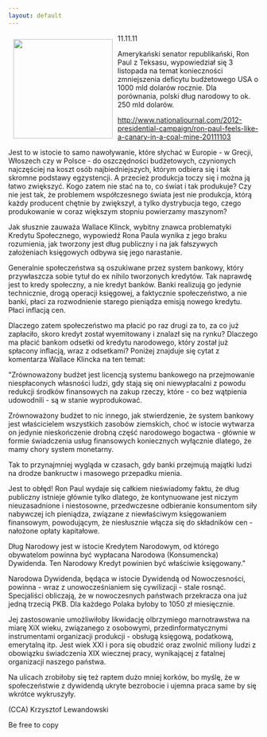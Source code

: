 ```yaml
---
layout: default
---
```

<p><img src="{{site.baseurl}}\articles\pictures\465.ron-paul3.jpg" align="left" style="margin: 10px 10px" width="200"><!--91-->
11.11.11</p><p>Amerykański senator republikański, Ron Paul z Teksasu, wypowiedział się 3 listopada na temat konieczności zmniejszenia deficytu budżetowego USA o 1000 mld dolarów rocznie. Dla porównania, polski dług narodowy to ok. 250 mld dolarów.</p><p><a target="" title="Wywiad z Ronem Paulem" href="http://www.nationaljournal.com/2012-presidential-campaign/ron-paul-feels-like-a-canary-in-a-coal-mine-20111103%20">http://www.nationaljournal.com/2012-presidential-campaign/ron-paul-feels-like-a-canary-in-a-coal-mine-20111103</p><p></a></p><p>Jest to w istocie to samo nawoływanie, które słychać w Europie - w Grecji, Włoszech czy w Polsce - do oszczędności budżetowych, czynionych najczęściej na koszt osób najbiedniejszych, którym odbiera się i tak skromne podstawy egzystencji. A przecież produkcja toczy się i można ją łatwo zwiększyć. Kogo zatem nie stać na to, co świat i tak produkuje? Czy nie jest tak, że problemem współczesnego świata jest nie produkcja, którą każdy producent chętnie by zwiększył, a tylko dystrybucja tego, czego produkowanie w coraz większym stopniu powierzamy maszynom?</p><p>Jak słusznie zauważa Wallace Klinck, wybitny znawca problematyki Kredytu Społecznego, wypowiedź Rona Paula wynika z jego braku rozumienia, jak tworzony jest dług publiczny i na jak fałszywych założeniach księgowych odbywa się jego narastanie. </p><p>Generalnie społeczeństwa są oszukiwane przez system bankowy, który przywłaszcza sobie tytuł do ex nihilo tworzonych kredytów. Tak naprawdę jest to kredy społeczny, a nie kredyt banków. Banki realizują go jedynie technicznie, drogą operacji księgowej, a faktycznie społeczeństwo, a nie banki, płaci za rozwodnienie starego pieniądza emisją nowego kredytu. Płaci inflacją cen.</p><p>Dlaczego zatem społeczeństwo ma płacić po raz drugi za to, za co już zapłaciło, skoro kredyt został wyemitowany i znalazł się na rynku? Dlaczego ma płacić bankom odsetki od kredytu narodowego, który został już spłacony inflacją, wraz z odsetkami? Poniżej znajduje się cytat z komentarza Wallace Klincka na ten temat:</p><p>"Zrównoważony budżet jest licencją systemu bankowego na przejmowanie niespłaconych własności ludzi, gdy stają się oni niewypłacalni z powodu redukcji środków finansowych na zakup rzeczy, które - co bez wątpienia udowodnili - są w stanie wyprodukować. </p><p>Zrównoważony budżet to nic innego, jak stwierdzenie, że system bankowy jest właścicielem wszystkich zasobów ziemskich, choć w istocie wytwarza on jedynie nieskończenie drobną część narodowego bogactwa - głównie w formie świadczenia usług finansowych koniecznych wyłącznie dlatego, że mamy chory system monetarny.</p><p>Tak to przynajmniej wygląda w czasach, gdy banki przejmują majątki ludzi na drodze bankructw i masowego przepadku mienia.</p><p>Jest to obłęd! Ron Paul wydaje się całkiem nieświadomy faktu, że dług publiczny istnieje głównie tylko dlatego, że kontynuowane jest niczym nieuzasadnione i niestosowne, przedwczesne odbieranie konsumentom siły nabywczej ich pieniądza, związane z niewłaściwym księgowaniem finansowym, powodującym, że niesłusznie włącza się do składników cen - nałożone opłaty kapitałowe. </p><p>Dług Narodowy jest w istocie Kredytem Narodowym, od którego obywatelom powinna być wypłacana Narodowa (Konsumencka) Dywidenda. Ten Narodowy Kredyt powinien być właściwie księgowany."</p><p>Narodowa Dywidenda, będąca w istocie Dywidendą od Nowoczesności, powinna - wraz z unowocześnianiem się cywilizacji - stale rosnąć. Specjaliści obliczają, że w nowoczesnych państwach przekracza ona już jedną trzecią PKB. Dla każdego Polaka byłoby to 1050 zł miesięcznie.</p><p>Jej zastosowanie umożliwiłoby likwidację olbrzymiego marnotrawstwa na miarę XiX wieku, związanego z osobowymi, przedinformatycznymi instrumentami organizacji produkcji - obsługą księgową, podatkową, emerytalną itp. Jest wiek XXI i pora się obudzić oraz zwolnić miliony ludzi z obowiązku świadczenia XIX wiecznej pracy, wynikającej z fatalnej organizacji naszego państwa. </p><p>Na ulicach zrobiłoby się też raptem dużo mniej korków, bo myślę, że w społeczeństwie z dywidendą ukryte bezrobocie i ujemna praca same by się wkrótce wykruszyły.</p><p>(CCA) Krzysztof Lewandowski</p><p>Be free to copy</p>